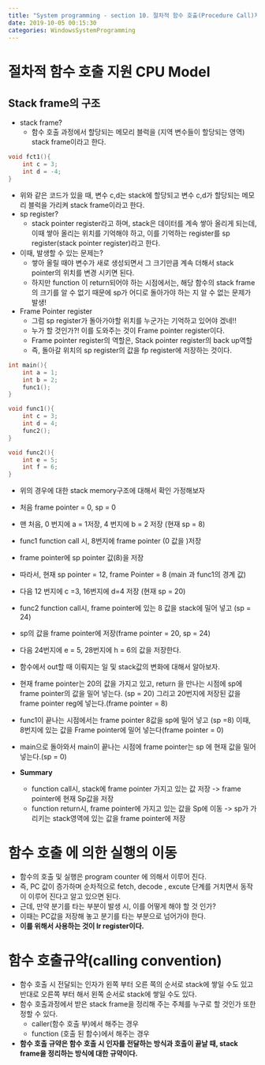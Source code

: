 ```yaml
---
title: "System programming - section 10. 절차적 함수 호출(Procedure Call)지원 CPU모델"
date: 2019-10-05 00:15:30
categories: WindowsSystemProgramming
---
```


# 절차적 함수 호출 지원 CPU Model

## Stack frame의 구조
- stack frame?
    - 함수 호출 과정에서 할당되는 메모리 블럭을 (지역 변수들이 할당되는 영역) stack frame이라고 한다.
```c++
void fct1(){
    int c = 3;
    int d = -4;
}
```

- 위와 같은 코드가 있을 때, 변수 c,d는 stack에 할당되고 변수 c,d가 할당되는 메모리 블럭을 가리켜 stack frame이라고 한다.
- sp register?
    - stack pointer register라고 하며, stack은 데이터를 계속 쌓아 올리게 되는데, 이때 쌓아 올리는 위치를 기억해야 하고, 이를 기억하는 register를 sp register(stack pointer register)라고 한다.
- 이때, 발생할 수 있는 문제는?
    -  쌓아 올릴 때야 변수가 새로 생성되면서 그 크기만큼 계속 더해서 stack pointer의 위치를 변경 시키면 된다.
    - 하지만 function 이 return되어야 하는 시점에서는, 해당 함수의 stack frame의 크기를 알 수 없기 때문에 sp가 어디로 돌아가야 하는 지 알 수 없는 문제가 발생!
- Frame Pointer register
    - 그럼 sp register가 돌아가야할 위치를 누군가는 기억하고 있어야 겠네!!
    - 누가 할 것인가?! 이를 도와주는 것이 Frame pointer register이다.
    - Frame pointer register의 역할은, Stack pointer register의 back up역할
    - 즉, 돌아갈 위치의 sp register의 값을 fp register에 저장하는 것이다.
```c++
int main(){
    int a = 1;
    int b = 2;
    func1();
}

void func1(){
    int c = 3;
    int d = 4;
    func2();
}

void func2(){
    int e = 5;
    int f = 6;
}

```

- 위의 경우에 대한 stack memory구조에 대해서 확인 가정해보자
- 처음 frame pointer = 0, sp = 0
- 맨 처음, 0 번지에 a = 1저장, 4 번지에 b = 2 저장 (현재 sp = 8)
- func1 function call 시, 8번지에 frame pointer (0 값을 )저장
- frame pointer에 sp pointer 값(8)을 저장
- 따라서, 현재 sp pointer = 12, frame Pointer = 8 (main 과 func1의 경계 값)
- 다음 12 번지에 c =3, 16번지에 d=4 저장 (현재 sp = 20)
- func2 function call시, frame pointer에 있는 8 값을 stack에 밀어 넣고 (sp = 24)
- sp의 값을 frame pointer에 저장(frame pointer = 20, sp = 24)
- 다음 24번지에 e = 5, 28번지에 h = 6의 값을 저장한다.
- 함수에서 out할 때 이뤄지는 일 및 stack값의 변화에 대해서 알아보자.
- 현재 frame pointer는 20의 값을 가지고 있고, return 을 만나는 시점에 sp에 frame pointer의 값을 밀어 넣는다. (sp = 20) 그리고 20번지에 저장된 값을 frame pointer reg에 넣는다.(frame pointer = 8)
- func1이 끝나는 시점에서는 frame pointer 8값을 sp에 밀어 넣고 (sp =8) 이때, 8번지에 있는 값을 Frame pointer에 밀어 넣는다(frame pointer = 0)
- main으로 돌아와서 main이 끝나는 시점에 frame pointer는 sp 에 현재 값을 밀어 넣는다.(sp = 0)

- **Summary**
    - function call시, stack에 frame pointer 가지고 있는 값 저장 -> frame pointer에 현재 Sp값을 저장
    - function return시, frame pointer에 가지고 있는 값을 Sp에 이동 -> sp가 가리키는 stack영역에 있는 값을 frame pointer에 저장

# 함수 호출 에 의한 실행의 이동
- 함수의 호출 및 실행은 program counter 에 의해서 이루어 진다.
- 즉, PC 값이 증가하며 순차적으로 fetch, decode , excute 단계를 거치면서 동작이 이루어 진다고 알고 있으면 된다.
- 근데, 만약 분기를 타는 부분이 발생 시, 이를 어떻게 해야 할 것 인가?
- 이때는 PC값을 저장해 놓고 분기를 타는 부분으로 넘어가야 한다.
- **이를 위해서 사용하는 것이 lr register이다.**

# 함수 호출규약(calling convention)
- 함수 호출 시 전달되는 인자가 왼쪽 부터 오른 쪽의 순서로 stack에 쌓일 수도 있고 반대로 오른쪽 부터 해서 왼쪽 순서로 stack에 쌓일 수도 있다.
- 함수 호출과정에서 받은 stack frame을 정리해 주는 주체를 누구로 할 것인가 또한 정할 수 있다.
    - caller(함수 호출 부)에서 해주는 경우
    - function (호출 된 함수)에서 해주는 경우
- **함수 호출 규약은 함수 호출 시 인자를 전달하는 방식과 호출이 끝날 때, stack frame을 정리하는 방식에 대한 규약이다.**
